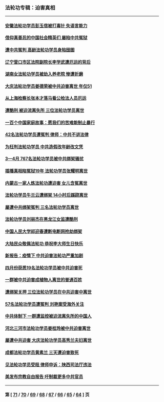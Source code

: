### 法轮功专辑：迫害真相
---
#### [安徽法轮功学员彭玉信被打毒针 失语言能力](../../pages/nf4379/n13760892.md?06180430) 
#### [信仰真善忍的中国社会精英们 屡陷中共冤狱](../../pages/nf4379/n13760120.md?06180430) 
#### [遭中共冤判 高龄法轮功学员身陷囹圄](../../pages/nf4379/n13759378.md?06180430) 
#### [辽宁营口市区法院副院长李学武遭厄运的背后](../../pages/nf4379/n13757782.md?06180430) 
#### [湖南女法轮功学员被劫入养老院 惨遭折磨](../../pages/nf4379/n13756608.md?06180430) 
#### [大庆法轮功学员姜德荣被中共迫害离世 年仅51](../../pages/nf4379/n13755805.md?06180430) 
#### [从上海检察长张本才落马看公检法人员厄运](../../pages/nf4379/n13755011.md?06180430) 
#### [遭酷刑 被迫流离失所 三位法轮功学员离世](../../pages/nf4379/n13754229.md?06180430) 
#### [一百个中国家庭故事：愿我们的苦难能制止暴行](../../pages/nf4379/n13753117.md?06180430) 
#### [42名法轮功学员遭冤判 律师：中共不讲法律](../../pages/nf4379/n13753469.md?06180430) 
#### [为枉判法轮功学员 中共造假改年龄改文凭](../../pages/nf4379/n13752835.md?06180430) 
#### [3—4月 767名法轮功学员被中共绑架骚扰](../../pages/nf4379/n13732751.md?06180430) 
#### [插播真相陷冤狱19年 法轮功学员张耀明离世](../../pages/nf4379/n13748009.md?06180430) 
#### [内蒙古一家人炼法轮功遭迫害 女儿含冤离世](../../pages/nf4379/n13744475.md?06180430) 
#### [法轮功学员牛兰云遭绑架 14小时后蹊跷离世](../../pages/nf4379/n13744926.md?06180430) 
#### [屡遭中共绑架冤判 三名法轮功学员离世](../../pages/nf4379/n13743718.md?06180430) 
#### [法轮功学员刘丽杰在黑龙江女监遭酷刑](../../pages/nf4379/n13740915.md?06180430) 
#### [中国人民大学祁迎春遭断电断网抢劫绑架](../../pages/nf4379/n13730164.md?06180430) 
#### [大陆民众敬佩法轮功 恭祝李大师生日快乐](../../pages/nf4379/n13734669.md?06180430) 
#### [新报告：疫情下 中共迫害法轮功严重加剧](../../pages/nf4379/n13732612.md?06180430) 
#### [四月份获悉19名法轮功学员被中共迫害死](../../pages/nf4379/n13731456.md?06180430) 
#### [一群被中共迫害成植物人离世的普通百姓](../../pages/nf4379/n13730316.md?06180430) 
#### [遭绑架关押 三位法轮功学员在中共迫害中离世](../../pages/nf4379/n13727134.md?06180430) 
#### [57名法轮功学员遭冤判 刘艳案受海外关注](../../pages/nf4379/n13726210.md?06180430) 
#### [中共体制下 一群遭监控被迫流离失所的中国人](../../pages/nf4379/n13725531.md?06180430) 
#### [河北三河市法轮功学员姜桂玲被中共迫害离世](../../pages/nf4379/n13724089.md?06180430) 
#### [屡遭中共迫害 大庆法轮功学员高秀兰夫妇离世](../../pages/nf4379/n13723307.md?06180430) 
#### [成都法轮功学员黄素兰 三天遭迫害致死](../../pages/nf4379/n13722817.md?06180430) 
#### [见法轮功学员受阻 律师申诉：陕西司法厅违法](../../pages/nf4379/n13720981.md?06180430) 
#### [美发布宗教自由报告 吁制裁更多中共官员](../../pages/nf4379/n13720670.md?06180430) 

---
#### 第 [ [71](./71.md?06180430) / [70](./70.md?06180430) / [69](./69.md?06180430) / [68](./68.md?06180430) / [67](./67.md?06180430) / [66](./66.md?06180430) / [65](./65.md?06180430) / [64](./64.md?06180430) ] 页
